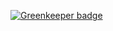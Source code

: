 

[![Greenkeeper badge](https://badges.greenkeeper.io/outaTiME/react-native-unified-form.svg)](https://greenkeeper.io/)